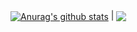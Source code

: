 <a href="https://github.com/anuraghazra/github-readme-stats"><img align="center" src="https://github-readme-stats.vercel.app/api?username=enzoaf99&show_icons=true&include_all_commits=true&theme=buefy&hide_border=true" alt="Anurag's github stats" /></a> | <a href="https://github.com/anuraghazra/github-readme-stats"><img align="center" src="https://github-readme-stats.vercel.app/api/top-langs/?username=enzoaf99&layout=compact&theme=buefy&hide_border=true" /></a>
